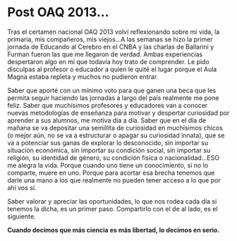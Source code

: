 # Post OAQ 2013...

Tras el certamen nacional OAQ 2013 volví reflexionando sobre mi vida, la primaria, mis compañeros, mis viejos...A las semanas se hizo la primer jornada de Educando al Cerebro en el CNBA y las charlas de Ballarini y Furman fueron las que me llegaron de verdad. Ambas experiencias despertaron algo en mí que todavía hoy trato de comprender. Le pido disculpas al profesor o educador a quien le quité el lugar porque el Aula Magna estaba repleta y muchos no pudieron entrar. 

Saber que aporté con un mínimo voto para que ganen una beca que les permita seguir haciendo las jornadas a largo del país realmente me pone feliz. Saber que muchísimos profesores y educadores van a conocer nuevas metodologías de enseñanza para motivar y despertar curiosidad por aprender a sus alumnos, me motiva día a día. Saber que en el día de mañana se va depositar una semillita de curiosidad en muchísimos chicos (o mejor aún, no se va a estructurar o apagar su curiosidad innata), que se va a potenciar sus ganas de explorar lo desconocido, sin importar su situación económica, sin importar su condición social, sin importar su religión, su identidad de género, su condición física o nacionalidad...ESO me alegra la vida. Porque cuando uno tiene un conocimiento, si no lo comparte, muere en uno. Porque para acortar esa brecha tenemos que darle una mano a los que realmente no pueden tener acceso a lo que por ahí vos sí. 

Saber valorar y apreciar las oportunidades, lo que nos rodea cada día si tenemos la dicha, es un primer paso. Compartirlo con el de al lado, es el siguiente.
 
**Cuando decimos que más ciencia es más libertad, lo decimos en serio.**